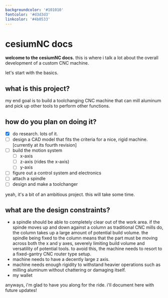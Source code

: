 ```yaml
---
backgroundcolor: '#101010'
fontcolor: '#d3d3d3'
linkcolor: '#4b0533'
---
```


# cesiumNC docs

**welcome to the cesiumNC docs.** this is where i talk a lot about the overall development of a custom CNC machine.

let's start with the basics.

## what is this project?
my end goal is to build a toolchanging CNC machine that can mill aluminum and pick up other tools to perform other functions.

## how do you plan on doing it?
- [x] do research. lots of it.
- [ ] design a CAD model that fits the criteria for a nice, rigid machine. [currently at its fourth revision]
- [ ] build the motion system
    - [ ] x-axis
    - [ ] z-axis (rides the x-axis)
    - [ ] y-axis
- [ ] figure out a control system and electronics
- [ ] attach a spindle
- [ ] design and make a toolchanger

yeah, it's a bit of an ambitious project. this will take some time.

## what are the design constraints?
- a spindle should be able to completely clear out of the work area. if the spinde moves up and down against a column as traditional CNC mills do, the column takes up a large amount of potential build volume. the spindle being fixed to the column means that the part must be moving across both the x and y axes, severely limiting build volume and versatility of potential tools. to avoid this, the machine needs to resort to a fixed-gantry CNC router type setup. 
- machine needs to have a decently large z axis. 
- machine needs enough rigidity to withstand heavier operations such as milling aluminum without chattering or damaging itself.
- my wallet

anyways, i'm glad to have you along for the ride. i'll document here with future updates!